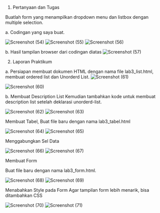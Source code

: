 1. Pertanyaan dan Tugas

Buatlah form yang menampilkan dropdown menu dan listbox dengan multiple selection.

a. Codingan yang saya buat.

![Screenshot (54)](https://user-images.githubusercontent.com/101849655/161186747-fba721b2-1fff-4f2d-aabf-41e125c7e2a1.png)
![Screenshot (55)](https://user-images.githubusercontent.com/101849655/161186756-088bd3e7-5a0f-4c74-83a3-7db184c19378.png)
![Screenshot (56)](https://user-images.githubusercontent.com/101849655/161186767-cac65fff-b226-4db4-aeca-d7fbc68cbf1e.png)

b. Hasil tampilan browser dari codingan diatas
![Screenshot (57)](https://user-images.githubusercontent.com/101849655/161186788-b1f1cf71-4fd5-4a2b-b293-bc0b3aed20b2.png)

2. Laporan Praktikum

a. Persiapan membuat dokumen HTML dengan nama file lab3_list.html, membuat ordered list dan Unorderd List.
![Screenshot (61)](https://user-images.githubusercontent.com/101849655/161189671-294ea0f0-bdf9-418f-b6f1-81c5fe287a2f.png)

![Screenshot (60)](https://user-images.githubusercontent.com/101849655/161189768-913724c0-daf0-4271-bad7-96af4a4aba04.png)

b. Membuat Description List
Kemudian tambahkan kode untuk membuat description list setelah deklarasi unorderd-list.

![Screenshot (62)](https://user-images.githubusercontent.com/101849655/161190096-cc165c36-18a9-4ede-8255-32bde78729d9.png)
![Screenshot (63)](https://user-images.githubusercontent.com/101849655/161190100-e32546bc-9d1c-4405-9874-7baf53a0d16d.png)

Membuat Tabel, Buat file baru dengan nama lab3_tabel.html

![Screenshot (64)](https://user-images.githubusercontent.com/101849655/161190798-9b50912c-0a4a-4053-afa8-67950c49793e.png)
![Screenshot (65)](https://user-images.githubusercontent.com/101849655/161190804-b539e8e2-389e-4d75-a0ef-a0e0313258b7.png)

Menggabungkan Sel Data

![Screenshot (66)](https://user-images.githubusercontent.com/101849655/161191412-9374fd2f-fff5-4996-b89d-8f2577b3edc2.png)
![Screenshot (67)](https://user-images.githubusercontent.com/101849655/161191416-8c908789-75fd-4e27-99e7-e6c0105f2601.png)

Membuat Form

Buat file baru dengan nama lab3_form.html.

![Screenshot (68)](https://user-images.githubusercontent.com/101849655/161192119-ddcb0b11-3071-43e5-97ab-fcefeffa38fe.png)
![Screenshot (69)](https://user-images.githubusercontent.com/101849655/161192130-d838a3dc-ef4f-4ab8-82c2-3c23447d340b.png)

Menabahkan Style pada Form
Agar tampilan form lebih menarik, bisa ditambahkan CSS

![Screenshot (70)](https://user-images.githubusercontent.com/101849655/161192290-68c58e58-a160-4c40-9587-035f54327a66.png)
![Screenshot (71)](https://user-images.githubusercontent.com/101849655/161192296-0624c7b5-117d-40c2-a792-e7b267747f61.png) 

